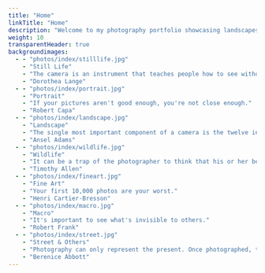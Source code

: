 ```yaml
---
title: "Home"
linkTitle: "Home"
description: "Welcome to my photography portfolio showcasing landscapes, wildlife, macro, portraits, fine art, and street photography."
weight: 10
transparentHeader: true
backgroundimages:
  - - "photos/index/stilllife.jpg"
    - "Still Life"
    - "The camera is an instrument that teaches people how to see without a camera."
    - "Dorothea Lange"
  - - "photos/index/portrait.jpg"
    - "Portrait"
    - "If your pictures aren't good enough, you're not close enough."
    - "Robert Capa"
  - - "photos/index/landscape.jpg"
    - "Landscape"
    - "The single most important component of a camera is the twelve inches behind it."
    - "Ansel Adams"
  - - "photos/index/wildlife.jpg"
    - "Wildlife"
    - "It can be a trap of the photographer to think that his or her best pictures were the ones that were hardest to get."
    - "Timothy Allen"
  - - "photos/index/fineart.jpg"
    - "Fine Art"
    - "Your first 10,000 photos are your worst."
    - "Henri Cartier-Bresson"
  - - "photos/index/macro.jpg"
    - "Macro"
    - "It's important to see what's invisible to others."
    - "Robert Frank"
  - - "photos/index/street.jpg"
    - "Street & Others"
    - "Photography can only represent the present. Once photographed, the subject becomes part of the past."
    - "Berenice Abbott"
---
```

